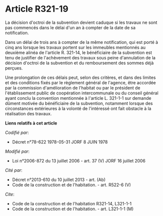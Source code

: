 # Article R321-19

La décision d'octroi de la subvention devient caduque si les travaux ne sont pas commencés dans le délai d'un an à compter de
la date de sa notification.

Dans un délai de trois ans à compter de la même notification, qui est porté à cinq ans lorsque les travaux portent sur les
immeubles mentionnés au deuxième alinéa de l'article R. 321-14, le bénéficiaire de la subvention est tenu de justifier de
l'achèvement des travaux sous peine d'annulation de la décision d'octroi de la subvention et du remboursement des sommes déjà
perçues.

Une prolongation de ces délais peut, selon des critères, et dans des limites et des conditions fixés par le règlement général
de l'agence, être accordée par la commission d'amélioration de l'habitat ou par le président de l'établissement public de
coopération intercommunale ou du conseil général ayant conclu la convention mentionnée à l'article L. 321-1-1 sur demande
dûment motivée du bénéficiaire de la subvention, notamment lorsque des circonstances extérieures à la volonté de l'intéressé
ont fait obstacle à la réalisation des travaux.

**Liens relatifs à cet article**

_Codifié par_:

  - Décret n°78-622 1978-05-31 JORF 8 JUIN 1978

_Modifié par_:

  - Loi n°2006-872 du 13 juillet 2006 - art. 37 (V) JORF 16 juillet 2006

_Cité par_:

  - Décret n°2013-610 du 10 juillet 2013 - art. (Ab)
  - Code de la construction et de l'habitation. - art. R522-6 (V)

_Cite_:

  - Code de la construction et de l'habitation R321-14, L321-1-1
  - Code de la construction et de l'habitation. - art. L321-1-1 (M)
